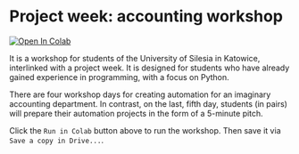 # Project week: accounting workshop

<a target="_blank" href="https://colab.research.google.com/github/lazarow/project-week-accounting-workshop/blob/master/project_week_accounting_workshop.ipynb">
    <img src="https://colab.research.google.com/assets/colab-badge.svg" alt="Open In Colab"/>
</a>

It is a workshop for students of the University of Silesia in Katowice, interlinked with a project week.
It is designed for students who have already gained experience in programming, with a focus on Python.

There are four workshop days for creating automation for an imaginary accounting department. In contrast, on the last, fifth day, students (in pairs) will prepare their automation projects in the form of a 5-minute pitch.

Click the `Run in Colab` button above to run the workshop. Then save it via `Save a copy in Drive...`.
